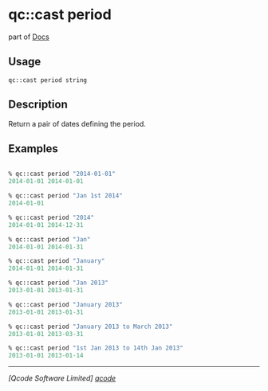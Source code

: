 qc::cast period
===============

part of [Docs](../index.md)

Usage
-----
`qc::cast period string`

Description
-----------
Return a pair of dates defining the period.

Examples
--------
```tcl

% qc::cast period "2014-01-01"
2014-01-01 2014-01-01

% qc::cast period "Jan 1st 2014"
2014-01-01

% qc::cast period "2014"
2014-01-01 2014-12-31

% qc::cast period "Jan"
2014-01-01 2014-01-31

% qc::cast period "January"
2014-01-01 2014-01-31

% qc::cast period "Jan 2013"
2013-01-01 2013-01-31

% qc::cast period "January 2013"
2013-01-01 2013-01-31

% qc::cast period "January 2013 to March 2013"
2013-01-01 2013-03-31

% qc::cast period "1st Jan 2013 to 14th Jan 2013"
2013-01-01 2013-01-14
```

----------------------------------
*[Qcode Software Limited] [qcode]*

[qcode]: http://www.qcode.co.uk "Qcode Software"